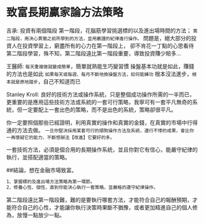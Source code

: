 # 致富長期贏家論方法策略


吉承:
投資有兩個階段
第一階段，花腦筋學習挑選標的以及進出場時間的方法；
`第二階段，用決心貫徹之前所學到的方法，並用嚴謹的紀律進行操作。`
問題是，絕大部分的投資人在投資學習上，窮盡所有的心力在第一階段上，
卻不肯花一丁點的心思看待第二階段學習，殊不知，第二階段遠比第一階段重要，導致投資賺少賠多...

王醫師:
`每天重複做就變成簡單`，簡單就熟能生巧變習慣
操盤基本功就是如此，賺錢的方法也是如此
`如果每天或每週、每月不斷地換操盤方法，如何能練功`
根本沒法進步，`根本就是原地踏步`，自己不知道而已


Stanley Kroll:
良好的技術方法或操作系統，只是整個成功操作所需的一半而已，更重要的是應用這些技術方法或系統的一套可行策略，我寧可有一套平凡無奇的系統，但一定要配上一套出色的策略，而不是出色的系統，策略卻很平凡。

你一定要照個那些已經證明，利用真實的操作和真實的金錢，在真實的市場中行得通的方法去做。
`一旦你堅決採用某套可行的順勢操作方法及系統，遵行不悸的成果，會比你一再懷疑它的能力、不斷想辦法【改進】它要好的多。`

一套技術方法，必須是個合用的長期操作系統，並且你對它有信心，能嚴守紀律的執行，並搭配適當的策略。

##結論，想在金融市場致富。

```sh
1、掌握標的及進出場方法策略為第一環節。
2、修養心性、個性，直到你能決心執行一套策略，並嚴格的遵守紀律操作。
```

第二階段遠比第一階段難，難的是要執行哪套方法，才能符合自己的報酬預期，才能符合自己的心性，才能讓你執行決策時果斷不猶豫，或者更加精進自己的個人修為，放慢一點放少一點。